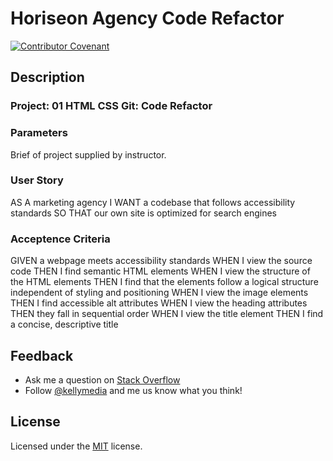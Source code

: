 # Horiseon Agency Code Refactor
[![Contributor Covenant](https://img.shields.io/badge/Contributor%20Covenant-v2.0%20adopted-ff69b4.svg)](code_of_conduct.md)

## Description
### **Project:** 01 HTML CSS Git: Code Refactor

### Parameters
Brief of project supplied by instructor.

### User Story
AS A marketing agency
I WANT a codebase that follows accessibility standards
SO THAT our own site is optimized for search engines

### Acceptence Criteria
GIVEN a webpage meets accessibility standards
WHEN I view the source code
THEN I find semantic HTML elements
WHEN I view the structure of the HTML elements
THEN I find that the elements follow a logical structure independent of styling and positioning
WHEN I view the image elements
THEN I find accessible alt attributes
WHEN I view the heading attributes
THEN they fall in sequential order
WHEN I view the title element
THEN I find a concise, descriptive title


## Feedback
* Ask me a question on [Stack Overflow](https://stackoverflow.com/users/13296428/kellydotmedia)
* Follow [@kellymedia](https://twitter.com/kellydotmedia) and me us know what you think!

## License
Licensed under the [MIT](LICENSE.txt) license.